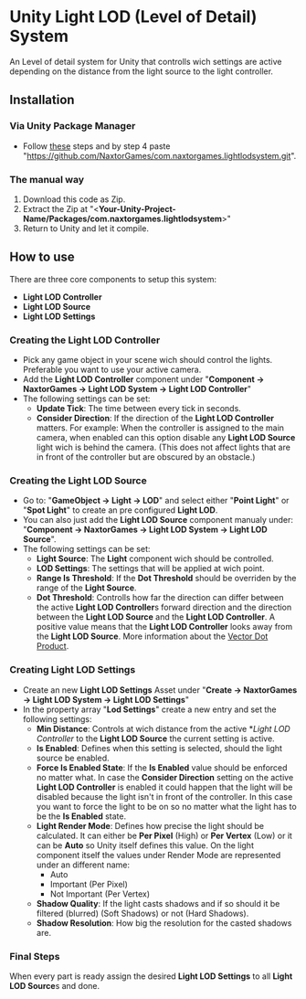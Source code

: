 # Unity Light LOD (Level of Detail) System

An Level of detail system for Unity that controlls wich settings are active depending on the distance from the light source to the light controller.

## Installation

### Via Unity Package Manager
- Follow [these](https://docs.unity3d.com/Manual/upm-ui-giturl.html) steps and by step 4 paste "https://github.com/NaxtorGames/com.naxtorgames.lightlodsystem.git".

### The manual way
1. Download this code as Zip.
2. Extract the Zip at "<**Your-Unity-Project-Name/Packages/com.naxtorgames.lightlodsystem**>"
3. Return to Unity and let it compile.

## How to use

There are three core components to setup this system:
- **Light LOD Controller**
- **Light LOD Source**
- **Light LOD Settings**

### Creating the **Light LOD Controller**
- Pick any game object in your scene wich should control the lights. Preferable you want to use your active camera.
- Add the **Light LOD Controller** component under "**Component -> NaxtorGames -> Light LOD System -> Light LOD Controller**"
- The following settings can be set:
    - **Update Tick**: The time between every tick in seconds.
    - **Consider Direction**: If the direction of the **Light LOD Controller** matters. For example: When the controller is assigned to the main camera, when enabled can this option disable any **Light LOD Source** light wich is behind the camera. (This does not affect lights that are in front of the controller but are obscured by an obstacle.)

### Creating the **Light LOD Source** 
- Go to: "**GameObject -> Light -> LOD**" and select either "**Point Light**" or "**Spot Light**" to create an pre configured **Light LOD**.    
- You can also just add the **Light LOD Source** component manualy under: "**Component -> NaxtorGames -> Light LOD System -> Light LOD Source**".
- The following settings can be set:
    - **Light Source**: The **Light** component wich should be controlled.
    - **LOD Settings**: The settings that will be applied at wich point.
    - **Range Is Threshold**: If the **Dot Threshold** should be overriden by the range of the **Light Source**.
    - **Dot Threshold**: Controlls how far the direction can differ between the active **Light LOD Controller**s forward direction and the direction between the **Light LOD Source** and the **Light LOD Controller**.
    A positive value means that the **Light LOD Controller** looks away from the **Light LOD Source**. More information about the [Vector Dot Product](https://en.wikipedia.org/wiki/Dot_product).

### Creating **Light LOD Settings**
- Create an new **Light LOD Settings** Asset under "**Create -> NaxtorGames -> Light LOD System -> Light LOD Settings**"
- In the property array "**Lod Settings**" create a new entry and set the following settings:
    - **Min Distance**: Controls at wich distance from the active **Light LOD Controller* to the **Light LOD Source** the current setting is active.
    - **Is Enabled**: Defines when this setting is selected, should the light source be enabled.
    - **Force Is Enabled State**: If the **Is Enabled** value should be enforced no matter what. In case the **Consider Direction** setting on the active **Light LOD Controller** is enabled it could happen that the light will be disabled because the light isn't in front of the controller. In this case you want to force the light to be on so no matter what the light has to be the **Is Enabled** state.
    - **Light Render Mode**: Defines how precise the light should be calculated. It can either be **Per Pixel** (High) or **Per Vertex** (Low) or it can be **Auto** so Unity itself defines this value.
    On the light component itself the values under Render Mode are represented under an different name:
        - Auto
        - Important (Per Pixel)
        - Not Important (Per Vertex)
    - **Shadow Quality**: If the light casts shadows and if so should it be filtered (blurred) (Soft Shadows) or not (Hard Shadows).
    - **Shadow Resolution**: How big the resolution for the casted shadows are.

### Final Steps

When every part is ready assign the desired **Light LOD Settings** to all **Light LOD Source**s and done.